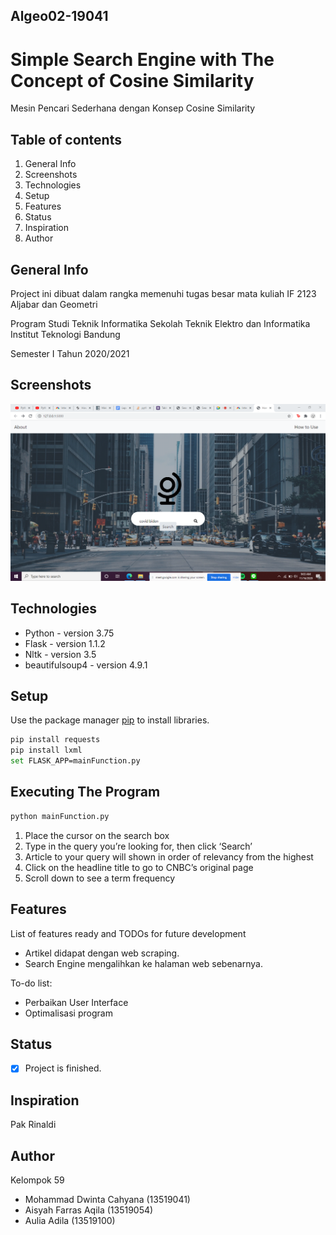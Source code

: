 ## Algeo02-19041
# Simple Search Engine with The Concept of Cosine Similarity
Mesin Pencari Sederhana dengan Konsep Cosine Similarity 

## Table of contents
  1. General Info
  2. Screenshots
  3. Technologies
  4. Setup
  5. Features
  6. Status
  7. Inspiration
  8. Author

## General Info
Project ini dibuat dalam rangka memenuhi tugas besar mata kuliah IF 2123 Aljabar dan Geometri 

  Program Studi Teknik Informatika
  Sekolah Teknik Elektro dan Informatika
  Institut Teknologi Bandung

 Semester I Tahun 2020/2021

## Screenshots
![picture alt](./img/homepage.png)

## Technologies
* Python - version 3.75
* Flask - version 1.1.2
* Nltk - version 3.5
* beautifulsoup4 - version 4.9.1

## Setup
Use the package manager [pip](https://pip.pypa.io/en/stable/) to install libraries.
```bash
pip install requests
pip install lxml
set FLASK_APP=mainFunction.py
```

## Executing The Program
```bash
python mainFunction.py
```
  1. Place the cursor on the search box
  2. Type in the query you’re looking for, then click ‘Search’
  3. Article to your query will shown in order of relevancy from the highest
  4. Click on the headline title to go to CNBC’s original page
  5. Scroll down to see a term frequency 


## Features
List of features ready and TODOs for future development
* Artikel didapat dengan web scraping.
* Search Engine mengalihkan ke halaman web sebenarnya.

To-do list:
* Perbaikan User Interface
* Optimalisasi program

## Status
- [x] Project is finished.

## Inspiration
Pak Rinaldi

## Author
Kelompok 59
* Mohammad Dwinta Cahyana (13519041)
* Aisyah Farras Aqila (13519054)
* Aulia Adila (13519100)
